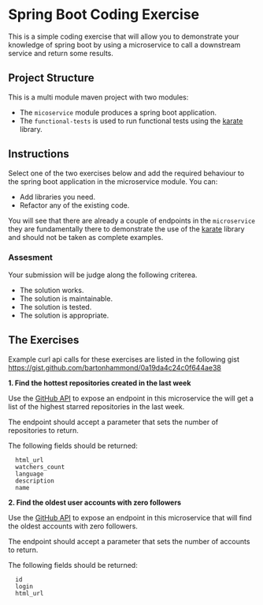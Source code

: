 # Spring Boot Coding Exercise

This is a simple coding exercise that will allow you to demonstrate your knowledge
of spring boot by using a microservice to call a downstream service and return
some results.

## Project Structure

This is a multi module maven project with two modules:

- The `micoservice` module produces a spring boot application.
- The `functional-tests` is used to run functional tests using the [karate](https://github.com/intuit/karate) library.

## Instructions

Select one of the two exercises below and add the required behaviour to the spring boot application in the microservice module. You can:

- Add libraries you need.
- Refactor any of the existing code.

You will see that there are already a couple of endpoints in the `microservice` they are fundamentally there to demonstrate the use of the [karate](https://github.com/intuit/karate) library and should not be taken as complete examples.

### Assesment

Your submission will be judge along the following criterea.

- The solution works.
- The solution is maintainable.
- The solution is tested.
- The solution is appropriate.

## The Exercises

Example curl api calls for these exercises are listed in the following gist https://gist.github.com/bartonhammond/0a19da4c24c0f644ae38

**1. Find the hottest repositories created in the last week**

Use the [GitHub API][1] to expose an endpoint in this microservice the will get a list of the
highest starred repositories in the last week.

The endpoint should accept a parameter that sets the number of repositories to return.

The following fields should be returned:

      html_url
      watchers_count
      language
      description
      name

**2. Find the oldest user accounts with zero followers**

Use the [GitHub API][1] to expose an endpoint in this microservice that will find the oldest
accounts with zero followers.

The endpoint should accept a parameter that sets the number of accounts to return.

The following fields should be returned:

      id
      login
      html_url

[1]: http://developer.github.com/v3/search/#search-repositories
"# Telsata-Spring-Boot-Microservice-Code" 
